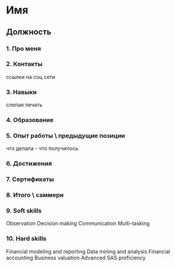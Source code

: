 # Имя #
## Должность ##
### 1. Про меня ###

### 2. Контакты ###
ссылки на соц сети
### 3. Навыки ###
слепая печать
### 4. Образование ###
### 5. Опыт работы  \ предыдущие позиции ###
что делала - что получилось
### 6. Достижения ###
### 7. Сертификаты ###
### 8. Итого \ саммери ###
### 9. Soft skills ###
Observation
Decision making
Communication
Multi-tasking
### 10. Hard skills ###
Financial modeling and reporting
Data mining and analysis
Financial accounting
Business valuation
Advanced SAS proficiency


